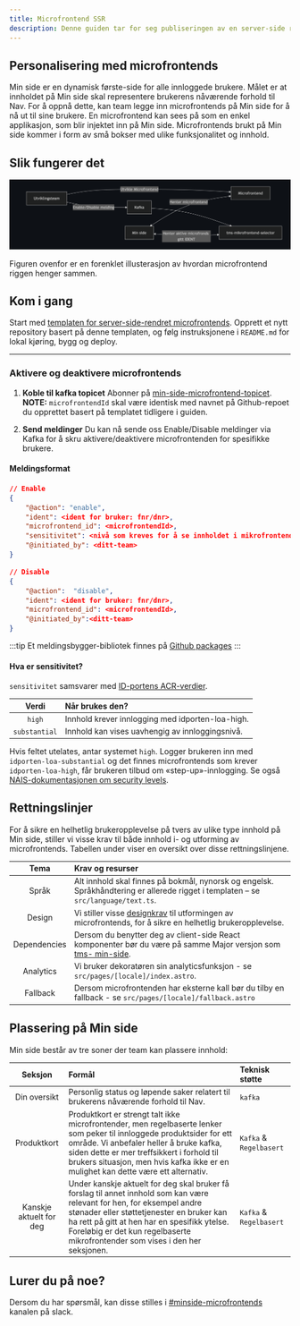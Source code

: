 ```yaml
---
title: Microfrontend SSR
description: Denne guiden tar for seg publiseringen av en server-side rendered (SSR) microfrontend på Min side.
---
```


## Personalisering med microfrontends

Min side er en dynamisk første-side for alle innloggede brukere. Målet er at innholdet på Min side skal representere brukerens nåværende forhold til Nav. For å oppnå dette, kan team legge inn microfrontends på Min side for å nå ut til sine brukere. En microfrontend kan sees på som en enkel applikasjon, som blir injektet inn på Min side. Microfrontends brukt på Min side kommer i form av små bokser med ulike funksjonalitet og innhold.

## Slik fungerer det

![Arkitektur tegning](../../../../public/arkitektur.png)

Figuren ovenfor er en forenklet illusterasjon av hvordan microfrontend riggen henger sammen.

## Kom i gang

Start med [templaten for server-side-rendret microfrontends](https://github.com/navikt/tms-microfrontend-template-ssr). Opprett et nytt repository basert på denne templaten, og følg instruksjonene i `README.md` for lokal kjøring, bygg og deploy.

---

### Aktivere og deaktivere microfrontends

1. **Koble til kafka topicet**
   Abonner på [min-side-microfrontend-topicet](https://github.com/navikt/min-side-microfrontend-topic-iac). **NOTE:** `microfrontendId` skal være identisk med navnet på Github-repoet du opprettet basert på templatet tidligere i guiden.

1. **Send meldinger**
   Du kan nå sende oss Enable/Disable meldinger via Kafka for å skru aktivere/deaktivere microfrontenden for spesifikke brukere.

#### Meldingsformat

```json
// Enable
{
    "@action": "enable",
    "ident": <ident for bruker: fnr/dnr>,
    "microfrontend_id": <microfrontendId>,
    "sensitivitet": <nivå som kreves for å se innholdet i mikrofrontenden, gyldige verdier: substantial og high>,
    "@initiated_by": <ditt-team>
}
```

```json
// Disable
{
    "@action":  "disable",
    "ident": <ident for bruker: fnr/dnr>,
    "microfrontend_id": <microfrontendId>,
    "@initiated_by":<ditt-team>
}
```

:::tip
Et meldingsbygger-bibliotek finnes på [Github packages](https://github.com/navikt/tms-mikrofrontend-selector/packages/1875650)
:::

#### Hva er sensitivitet?

`sensitivitet` samsvarer med [ID-portens ACR-verdier](https://docs.digdir.no/docs/idporten/oidc/oidc_protocol_id_token#acr-values).

|     Verdi     | Når brukes den?                                  |
| :-----------: | :----------------------------------------------- |
|    `high`     | Innhold krever innlogging med idporten-loa-high. |
| `substantial` | Innhold kan vises uavhengig av innloggingsnivå.  |

Hvis feltet utelates, antar systemet `high`. Logger brukeren inn med `idporten-loa-substantial` og det finnes microfrontends som krever `idporten-loa-high`, får brukeren tilbud om «step-up»-innlogging. Se også [NAIS-dokumentasjonen om security levels](https://docs.nais.io/security/auth/idporten/#security-levels).

## Rettningslinjer

For å sikre en helhetlig brukeropplevelse på tvers av ulike type innhold på Min side, stiller vi visse krav til både innhold i- og utforming av microfrontends. Tabellen under viser en oversikt over disse rettningslinjene.

|     Tema     | Krav og resurser                                                                                                                                                                                   |
| :----------: | :------------------------------------------------------------------------------------------------------------------------------------------------------------------------------------------------- |
|    Språk     | Alt innhold skal finnes på bokmål, nynorsk og engelsk. Språkhåndtering er allerede rigget i templaten – se `src/language/text.ts`.                                                                 |
|    Design    | Vi stiller visse [designkrav](https://aksel.nav.no/god-praksis/artikler/retningslinjer-for-design-av-mikrofrontends) til utformingen av microfrontends, for å sikre en helhetlig brukeropplevelse. |
| Dependencies | Dersom du benytter deg av client-side React komponenter bør du være på samme Major versjon som [tms- min-side](https://github.com/navikt/tms-min-side).                                            |
|  Analytics   | Vi bruker dekoratøren sin analyticsfunksjon - se `src/pages/[locale]/index.astro`.                                                                                                                 |
|   Fallback   | Dersom microfrontenden har eksterne kall bør du tilby en fallback - se `src/pages/[locale]/fallback.astro`                                                                                         |

## Plassering på Min side

Min side består av tre soner der team kan plassere innhold:

|         Seksjon         | Formål                                                                                                                                                                                                                                                                                                 | Teknisk støtte          |
| :---------------------: | :----------------------------------------------------------------------------------------------------------------------------------------------------------------------------------------------------------------------------------------------------------------------------------------------------- | :---------------------- |
|      Din oversikt       | Personlig status og løpende saker relatert til brukerens nåværende forhold til Nav.                                                                                                                                                                                                                    | `kafka`                 |
|       Produktkort       | Produktkort er strengt talt ikke microfrontender, men regelbaserte lenker som peker til innloggede produktsider for ett område. Vi anbefaler heller å bruke kafka, siden dette er mer treffsikkert i forhold til brukers situasjon, men hvis kafka ikke er en mulighet kan dette være ett alternativ.  | `Kafka` & `Regelbasert` |
| Kanskje aktuelt for deg | Under kanskje aktuelt for deg skal bruker få forslag til annet innhold som kan være relevant for hen, for eksempel andre stønader eller støttetjenester en bruker kan ha rett på gitt at hen har en spesifikk ytelse. Foreløbig er det kun regelbaserte mikrofrontender som vises i den her seksjonen. | `Kafka` & `Regelbasert` |

## Lurer du på noe?

Dersom du har spørsmål, kan disse stilles i [#minside-microfrontends](https://nav-it.slack.com/archives/C04V21LT27P) kanalen på slack.
